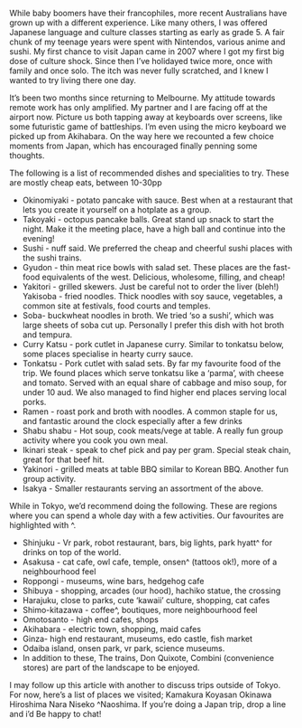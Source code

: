 While baby boomers have their francophiles, more recent Australians have grown up with a different experience. Like many others, I was offered Japanese language and culture classes starting as early as grade 5. A fair chunk of my teenage years were spent with Nintendos, various anime and sushi. My first chance to visit Japan came in 2007 where I got my first big dose of culture shock. Since then I’ve holidayed twice more, once with family and once solo. The itch was never fully scratched, and I knew I wanted to try living there one day.

It’s been two months since returning to Melbourne. My attitude towards remote work has only amplified. My partner and I are facing off at the airport now. Picture us both tapping away at keyboards over screens, like some futuristic game of battleships. I’m even using the micro keyboard we picked up from Akihabara. On the way here we recounted a few choice moments from Japan, which has encouraged finally penning some thoughts.

The following is a list of recommended dishes and specialities to try. These are mostly cheap eats, between 10-30pp  

* Okinomiyaki - potato pancake with sauce. Best when at a restaurant that lets you create it yourself on a hotplate as a group.  
* Takoyaki - octopus pancake balls. Great stand up snack to start the night. Make it the meeting place, have a high ball and continue into the evening!  
* Sushi - nuff said. We preferred the cheap and cheerful sushi places with the sushi trains.  
* Gyudon - thin meat rice bowls with salad set. These places are the fast-food equivalents of the west. Delicious, wholesome, filling, and cheap!  
* Yakitori - grilled skewers. Just be careful not to order the liver (bleh!) Yakisoba - fried noodles. Thick noodles with soy sauce, vegetables, a common site at festivals, food courts and temples.  
* Soba- buckwheat noodles in broth. We tried ‘so a sushi’, which was large sheets of soba cut up. Personally I prefer this dish with hot broth and tempura.  
* Curry Katsu - pork cutlet in Japanese curry. Similar to tonkatsu below, some places specialise in hearty curry sauce.  
* Tonkatsu - Pork cutlet with salad sets. By far my favourite food of the trip. We found places which serve tonkatsu like a ‘parma’, with cheese and tomato. Served with an equal share of cabbage and miso soup, for under 10 aud. We also managed to find higher end places serving local porks.  
* Ramen - roast pork and broth with noodles. A common staple for us, and fantastic around the clock especially after a few drinks  
* Shabu shabu - Hot soup, cook meats/vege at table. A really fun group activity where you cook you own meal.  
* Ikinari steak - speak to chef pick and pay per gram. Special steak chain, great for that beef hit.  
* Yakinori - grilled meats at table BBQ similar to Korean BBQ. Another fun group activity.  
* Isakya - Smaller restaurants serving an assortment of the above.  

While in Tokyo, we’d recommend doing the following. These are regions where you can spend a whole day with a few activities. Our favourites are highlighted with ^.  

* Shinjuku - Vr park, robot restaurant, bars, big lights, park hyatt^ for drinks on top of the world.  
* Asakusa - cat cafe, owl cafe, temple, onsen^ (tattoos ok!), more of a neighbourhood feel  
* Roppongi - museums, wine bars, hedgehog cafe  
* Shibuya - shopping, arcades (our hood), hachiko statue, the crossing  
* Harajuku, close to parks, cute ‘kawaii’ culture, shopping, cat cafes  
* Shimo-kitazawa - coffee^, boutiques, more neighbourhood feel  
* Omotosanto - high end cafes, shops  
* Akihabara - electric town, shopping, maid cafes  
* Ginza- high end restaurant, museums, edo castle, fish market  
* Odaiba island, onsen park, vr park, science museums.  
* In addition to these, The trains, Don Quixote, Combini (convenience stores) are part of the landscape to be enjoyed.

I may follow up this article with another to discuss trips outside of Tokyo. For now, here’s a list of places we visited;
Kamakura Koyasan Okinawa Hiroshima Nara Niseko ^Naoshima. If you’re doing a Japan trip, drop a line and i’d Be happy to chat!

